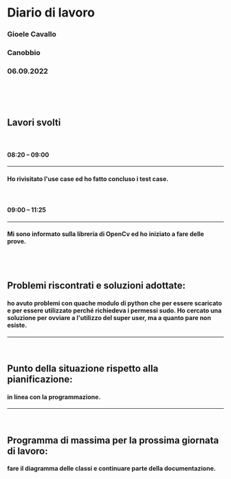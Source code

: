 # **Diario di lavoro**

### **Gioele Cavallo**
### Canobbio
### 06.09.2022
<br><br><br>


## **Lavori svolti**

<br>

#### 08:20 – 09:00
---
#### Ho rivisitato l'use case ed ho fatto concluso i test case.

<br>

#### 09:00 – 11:25
---
#### Mi sono informato sulla libreria di OpenCv ed ho iniziato a fare delle prove.

<br>
<br>

## **Problemi riscontrati e soluzioni adottate:**
#### ho avuto problemi con quache modulo di python che per essere scaricato e per essere utilizzato perché richiedeva i permessi sudo. Ho cercato una soluzione per ovviare a l'utilizzo del super user, ma a quanto pare non esiste.

---
<br>

## **Punto della situazione rispetto alla pianificazione:**
#### in linea con la programmazione.
---
<br>

## **Programma di massima per la prossima giornata di lavoro:**
#### fare il diagramma delle classi e continuare parte della documentazione.